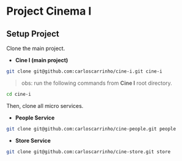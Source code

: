 # Project Cinema I 

## Setup Project

Clone the main project.

- **Cine I (main project)**

```bash
git clone git@github.com:carloscarrinho/cine-i.git cine-i
```

> obs: run the following commands from **Cine I** root directory.

```bash
cd cine-i
```

Then, clone all micro services.

- **People Service**

```bash
git clone git@github.com:carloscarrinho/cine-people.git people
```

- **Store Service**

```bash
git clone git@github.com:carloscarrinho/cine-store.git store
```